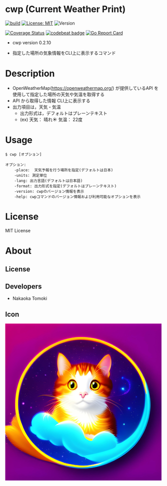 # cwp (Current Weather Print)
[![build](https://github.com/NakaokaTomoki/cwp/actions/workflows/build.yaml/badge.svg)](https://github.com/NakaokaTomoki/cwp/actions/workflows/build.yaml)
[![License: MIT](https://img.shields.io/badge/License-MIT-yellow.svg)](https://opensource.org/licenses/MIT)
![Version](https://img.shields.io/badge/Version-1.0.0-blueviolet)

[![Coverage Status](https://coveralls.io/repos/github/NakaokaTomoki/cwp/badge.svg?branch=main)](https://coveralls.io/github/NakaokaTomoki/cwp?branch=main)
[![codebeat badge](https://codebeat.co/badges/f97b15e5-c079-49f6-b21b-d1b49ff863a9)](https://codebeat.co/projects/github-com-nakaokatomoki-cwp-main)
[![Go Report Card](https://goreportcard.com/badge/github.com/NakaokaTomoki/cwp)](https://goreportcard.com/report/github.com/NakaokaTomoki/cwp)

- cwp version 0.2.10

<!-- tagline -->
- 指定した場所の気象情報をCLI上に表示するコマンド


# Description
- OpenWeatherMap(https://openweathermap.org/) が提供しているAPI を使用して指定した場所の天気や気温を取得する
- API から取得した情報 CLI上に表示する
- 出力項目は，天気・気温
    - 出力形式は，デフォルトはプレーンテキスト
    - (ex) 天気： 晴れ☀️ 気温： 22度


# Usage
```
$ cwp [オプション]

オプション:
    -place:  天気予報を行う場所を指定(デフォルトは日本)
    -units: 測定単位
    -lang: 出力言語(デフォルトは日本語)
    -format: 出力形式を指定(デフォルトはプレーンテキスト)
    -version: cwpのバージョン情報を表示
    -help: cwpコマンドのバージョン情報および利用可能なオプションを表示
```

# License
MIT License


# About
## License


## Developers
- Nakaoka Tomoki


## Icon
![Icon](docs/static/images/weather_cat.png)
